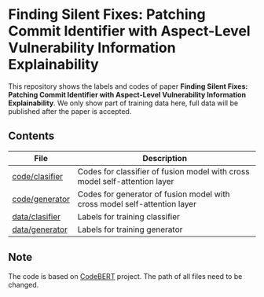 # Finding Silent Fixes: Patching Commit Identifier with Aspect-Level Vulnerability Information Explainability

This repository shows the labels and codes of paper **Finding Silent Fixes: Patching Commit Identifier with Aspect-Level Vulnerability Information Explainability**.
We only show part of training data here, full data will be published after the paper is accepted.

## Contents

| File | Description |
|-|-|
| [code/clasifier](https://github.com/anonymous-dev904/aspect_generation/tree/main/code/classifier) | Codes for classifier of fusion model with cross model self-attention layer |
| [code/generator](https://github.com/anonymous-dev904/aspect_generation/tree/main/code/generator) | Codes for generator of fusion model with cross model self-attention layer |
| [data/clasifier](https://github.com/anonymous-dev904/aspect_generation/tree/main/data/classifier) | Labels for training classifier |
| [data/generator](https://github.com/anonymous-dev904/aspect_generation/tree/main/data/generator) | Labels for training generator |


## Note
The code is based on [CodeBERT](https://github.com/microsoft/CodeBERT) project. The path of all files need to be changed.